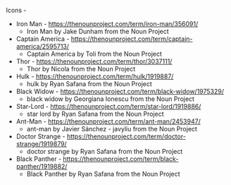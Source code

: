 Icons - 
- Iron Man			- https://thenounproject.com/term/iron-man/356091/
	- Iron Man by Jake Dunham from the Noun Project
- Captain America	- https://thenounproject.com/term/captain-america/2595713/
	- Captain America by Toli from the Noun Project
- Thor				- https://thenounproject.com/term/thor/3037111/
	- Thor by Nicola from the Noun Project
- Hulk				- https://thenounproject.com/term/hulk/1919887/
	- hulk by Ryan Safana from the Noun Project
- Black Widow		- https://thenounproject.com/term/black-widow/1975329/
	- black widow by Georgiana Ionescu from the Noun Project
- Star-Lord			- https://thenounproject.com/term/star-lord/1919886/
	- star lord by Ryan Safana from the Noun Project
- Ant-Man			- https://thenounproject.com/term/ant-man/2453947/
	- ant-man by Javier Sánchez - javyliu from the Noun Project
- Doctor Strange	- https://thenounproject.com/term/doctor-strange/1919879/
	- doctor strange by Ryan Safana from the Noun Project
- Black Panther		- https://thenounproject.com/term/black-panther/1919882/
	- Black Panther by Ryan Safana from the Noun Project
